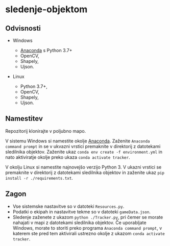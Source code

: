 # sledenje-objektom

## Odvisnosti
* Windows
  * [Anaconda](https://www.anaconda.com/) s Python 3.7+
  * OpenCV,
  * Shapely,
  * Ujson.
  
* Linux
  * Python 3.7+,
  * OpenCV,
  * Shapely,
  * Ujson.
  
 ## Namestitev
Repozitorij klonirajte v poljubno mapo. 

V sistemu Windows si namestite okolje [Anaconda](https://www.anaconda.com/). Zaženite `Anaconda command prompt` in se v ukvazni vrstici premaknite v direktorij z datotekami sledilnika objektov. Zaženite ukaz `conda env create -f environment.yml` in nato aktiviratje okolje preko ukaza `conda activate tracker`.

V okolju Linux si namestite najnovejšo verzijo Python 3. V ukazni vrstici se premaknite v direktorij z datotekami sledilnika objektov in zaženite ukaz `pip install -r ./requirements.txt`.

## Zagon
* Vse sistemske nastavitve so v datoteki `Resources.py`.
* Podatki o ekipah in nastavitve tekme so v datoteki `gameData.json`.
* Sledenje zaženete z ukazom `python ./Tracker.py`, pri čemer se morate nahajati v mapi z datotekami sledilnika objektov. Če uporabljate Windows, morate to storiti preko programa `Anaconda command prompt`, v katerem ste pred tem aktivirali ustrezno okolje z ukazom `conda activate tracker`. 
